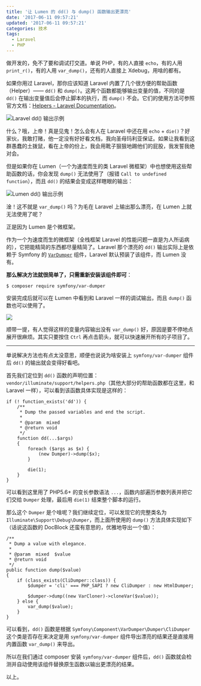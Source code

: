```yaml
---
title: '让 Lumen 的 dd() 与 dump() 函数输出更漂亮'
date: '2017-06-11 09:57:21'
updated: '2017-06-11 09:57:21'
categories: 技术
tags:
  - Laravel
  - PHP
---
```


做开发的，免不了要和调试打交道。单说 PHP，有的人直接 `echo`，有的人用 `print_r()`，有的人用 `var_dump()`，还有的人直接上 Xdebug，用啥的都有。

如果你用过 Laravel，那你应该知道 Laravel 内置了几个很方便的帮助函数（Helper）—— `dd()` 和 `dump()`。这两个函数都能够输出变量的值，不同的是 `dd()` 在输出变量值后会停止脚本的执行，而 `dump()` 不会。它们的使用方法可参照官方文档：[Helpers - Laravel Documentation](https://laravel.com/docs/5.4/helpers#method-dd)。

<!--more-->

![Laravel dd() 输出示例](https://img.prin.studio/images/2017/06/11/snipaste_20170610_214238.png)

什么？哦，上帝！真是见鬼！怎么会有人在 Laravel 中还在用 `echo` + `die()`？好家伙，我敢打赌，他一定没有好好看文档，我向圣母玛利亚保证。如果让我看到这群愚蠢的土拨鼠，看在上帝的份上，我会用靴子狠狠地踢他们的屁股，我发誓我绝对会。

但是如果你在 Lumen（一个为速度而生的类 Laravel 微框架）中也想使用这些帮助函数的话，你会发现 `dump()` 无法使用了（报错 `Call to undefined function`），而且 `dd()` 的结果会变成这样瞎眼的输出：

![Lumen dd() 输出示例](https://img.prin.studio/images/2017/06/11/snipaste_20170610_214933.png)

淦！这不就是 `var_dump()` 吗？为毛在 Laravel 上输出那么漂亮，在 Lumen 上就无法使用了呢？

正是因为 Lumen 是个微框架。

作为一个为速度而生的微框架（全栈框架 Laravel 的性能问题一直是为人所诟病的），它把能精简的东西都尽量精简了。Laravel 那个漂亮的 `dd()` 输出实际上是依赖于 Symfony 的 [`VarDumper`](http://symfony.com/doc/current/components/var_dumper.html) 组件，Laravel 默认预装了该组件，而 Lumen 没有。

**那么解决方法就很简单了，只需重新安装该组件即可**：

```
$ composer require symfony/var-dumper
```

安装完成后就可以在 Lumen 中看到和 Laravel 一样的调试输出，而且 `dump()` 函数也可以使用了。

![](https://img.prin.studio/images/2017/06/11/snipaste_20170611_093434.png)

顺带一提，有人觉得这样的变量内容输出没有 `var_dump()` 好，原因是要不停地点展开很麻烦。其实只要按住 `Ctrl` 再点击箭头，就可以快速展开所有的子项目了。

-----------

单说解决方法也有点太没意思，顺便也说说为啥安装上 `symfony/var-dumper` 组件后 `dd()` 的输出就会变得好看吧。

首先我们定位到 `dd()` 函数的声明位置：`vendor/illuminate/support/helpers.php`（其他大部分的帮助函数都在这里，和 Laravel 一样），可以看到该函数具体实现是这样的：

```
if (! function_exists('dd')) {
    /**
     * Dump the passed variables and end the script.
     *
     * @param  mixed
     * @return void
     */
    function dd(...$args)
    {
        foreach ($args as $x) {
            (new Dumper)->dump($x);
        }

        die(1);
    }
}
```

可以看到这里用了 PHP5.6+ 的变长参数语法 `...`，函数内部遍历参数列表并把它们交给 `Dumper` 处理，最后用 `die(1)` 结束整个脚本的运行。

那么这个 `Dumper` 是个啥呢？我们继续定位，可以发现它的完整类名为 `Illuminate\Support\Debug\Dumper`，而上面所使用的 `dump()` 方法具体实现如下（话说这函数的 DocBlock 还蛮有意思的，优雅地导出一个值）：

```
/**
 * Dump a value with elegance.
 *
 * @param  mixed  $value
 * @return void
 */
public function dump($value)
{
    if (class_exists(CliDumper::class)) {
        $dumper = 'cli' === PHP_SAPI ? new CliDumper : new HtmlDumper;

        $dumper->dump((new VarCloner)->cloneVar($value));
    } else {
        var_dump($value);
    }
}
```

可以看到，`dd()` 函数是根据 `Symfony\Component\VarDumper\Dumper\CliDumper` 这个类是否存在来决定是用 `symfony/var-dumper` 组件导出漂亮的结果还是直接用内置函数 `var_dump()` 来导出。

所以在我们通过 composer 安装 `symfony/var-dumper` 组件后，`dd()` 函数就会检测并自动使用该组件替换原生函数以输出更漂亮的结果。

以上。



